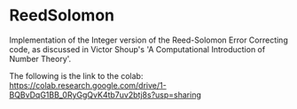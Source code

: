 # ReedSolomon
Implementation of the Integer version of the Reed-Solomon Error Correcting code, as discussed in Victor Shoup's 'A Computational Introduction of Number Theory'.

The following is the link to the colab:
https://colab.research.google.com/drive/1-BQBvDqG1BB_0RyGgQvK4tb7uv2btj8s?usp=sharing
